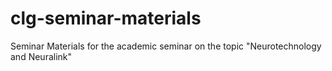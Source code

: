 # clg-seminar-materials
Seminar Materials for the academic seminar on the topic "Neurotechnology and Neuralink"
